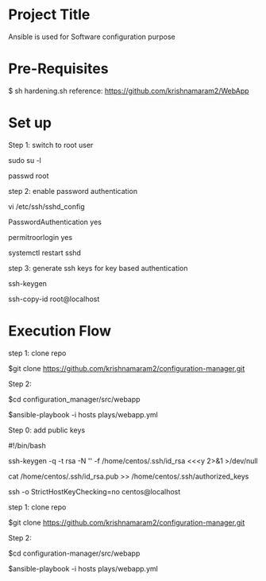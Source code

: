 Project Title
========================
Ansible is used for Software configuration purpose


 Pre-Requisites
===============================
$ sh hardening.sh
reference: https://github.com/krishnamaram2/WebApp

Set up
=============================

Step 1: switch to root user

sudo su -l

passwd root

step 2: enable password authentication

vi /etc/ssh/sshd_config

PasswordAuthentication yes

permitroorlogin yes

systemctl restart sshd

step 3: generate ssh keys for key based authentication

ssh-keygen

ssh-copy-id root@localhost

Execution Flow
======================

step 1: clone repo

$git clone https://github.com/krishnamaram2/configuration-manager.git

Step 2:

$cd configuration_manager/src/webapp

$ansible-playbook -i hosts plays/webapp.yml








Step 0: add public keys

 #!/bin/bash
 
 ssh-keygen -q -t rsa -N '' -f /home/centos/.ssh/id_rsa <<<y 2>&1 >/dev/null

 cat /home/centos/.ssh/id_rsa.pub >> /home/centos/.ssh/authorized_keys

 ssh -o StrictHostKeyChecking=no centos@localhost


step 1: clone repo

$git clone https://github.com/krishnamaram2/configuration-manager.git

Step 2:

$cd configuration-manager/src/webapp

$ansible-playbook -i hosts plays/webapp.yml
